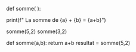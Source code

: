 def somme(   ):

print(f" La somme de {a} + {b} = {a+b}")


somme(5,2)
somme(3,2)


def somme(a,b):
    return a+b
resultat = somme(5,2)